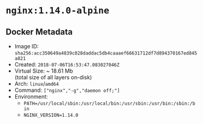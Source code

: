 # `nginx:1.14.0-alpine`

## Docker Metadata

- Image ID: `sha256:acc350649a4839c028daddac5db4caaaef66631712df7d894370167ed845a821`
- Created: `2018-07-06T16:53:47.083027046Z`
- Virtual Size: ~ 18.61 Mb  
  (total size of all layers on-disk)
- Arch: `linux`/`amd64`
- Command: `["nginx","-g","daemon off;"]`
- Environment:
  - `PATH=/usr/local/sbin:/usr/local/bin:/usr/sbin:/usr/bin:/sbin:/bin`
  - `NGINX_VERSION=1.14.0`
